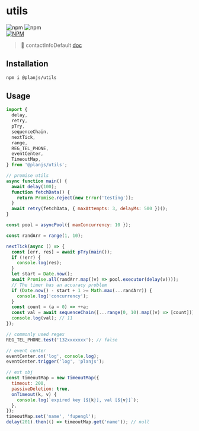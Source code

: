 # utils

![npm](https://img.shields.io/npm/v/@planjs/utils?label=@planjs/utils) ![npm](https://packagephobia.now.sh/badge?p=@planjs/utils) <br/> [![NPM](https://nodei.co/npm/@planjs/utils.png?downloads=true&downloadRank=true&stars=true)](https://npmjs.org/package/@planjs/utils)

> 🔧 contactInfoDefault [doc](https://planjs.github.io/utils/)

## Installation

```bash
npm i @planjs/utils
```

## Usage

```javascript
import {
  delay,
  retry,
  pTry,
  sequenceChain,
  nextTick,
  range,
  REG_TEL_PHONE,
  eventCenter,
  TimeoutMap,
} from '@planjs/utils';

// promise utils
async function main() {
  await delay(100);
  function fetchData() {
    return Promise.reject(new Error('testing'));
  }
  await retry(fetchData, { maxAttempts: 3, delayMs: 500 })();
}

const pool = asyncPool({ maxConcurrency: 10 });

const randArr = range(1, 10);

nextTick(async () => {
  const [err, res] = await pTry(main());
  if (!err) {
    console.log(res);
  }
  let start = Date.now();
  await Promise.all(randArr.map((v) => pool.executor(delay(v))));
  // The timer has an accuracy problem
  if (Date.now() - start + 1 >= Math.max(...randArr)) {
    console.log('concurrency');
  }
  const count = (a = 0) => ++a;
  const val = await sequenceChain([...range(0, 10).map((v) => [count])])();
  console.log(val); // 11
});

// commonly used regex
REG_TEL_PHONE.test('132xxxxxxx'); // false

// event center
eventCenter.on('log', console.log);
eventCenter.trigger('log', 'planjs');

// ext obj
const timeoutMap = new TimeoutMap({
  timeout: 200,
  passiveDeletion: true,
  onTimeout(k, v) {
    console.log(`expired key [${k}], val [${v}]`);
  },
});
timeoutMap.set('name', 'fupengl');
delay(201).then(() => timeoutMap.get('name')); // null
```

